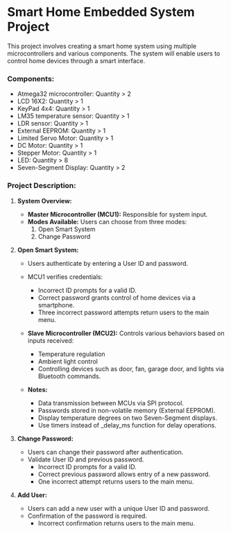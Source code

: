 
# Smart Home Embedded System Project

This project involves creating a smart home system using multiple microcontrollers and various components. The system will enable users to control home devices through a smart interface.

### Components:

- Atmega32 microcontroller: Quantity > 2
- LCD 16X2: Quantity > 1
- KeyPad 4x4: Quantity > 1
- LM35 temperature sensor: Quantity > 1
- LDR sensor: Quantity > 1
- External EEPROM: Quantity > 1
- Limited Servo Motor: Quantity > 1
- DC Motor: Quantity > 1
- Stepper Motor: Quantity > 1
- LED: Quantity > 8
- Seven-Segment Display: Quantity > 2

### Project Description:

1. **System Overview:**
    - **Master Microcontroller (MCU1):** Responsible for system input.
    - **Modes Available:** Users can choose from three modes:
        1. Open Smart System
        2. Change Password

2. **Open Smart System:**
    - Users authenticate by entering a User ID and password.
    - MCU1 verifies credentials:
        - Incorrect ID prompts for a valid ID.
        - Correct password grants control of home devices via a smartphone.
        - Three incorrect password attempts return users to the main menu.

    - **Slave Microcontroller (MCU2):** Controls various behaviors based on inputs received:
        - Temperature regulation
        - Ambient light control
        - Controlling devices such as door, fan, garage door, and lights via Bluetooth commands.

    - **Notes:**
        - Data transmission between MCUs via SPI protocol.
        - Passwords stored in non-volatile memory (External EEPROM).
        - Display temperature degrees on two Seven-Segment displays.
        - Use timers instead of _delay_ms function for delay operations.

3. **Change Password:**
    - Users can change their password after authentication.
    - Validate User ID and previous password.
        - Incorrect ID prompts for a valid ID.
        - Correct previous password allows entry of a new password.
        - One incorrect attempt returns users to the main menu.

4. **Add User:**
    - Users can add a new user with a unique User ID and password.
    - Confirmation of the password is required.
        - Incorrect confirmation returns users to the main menu.

